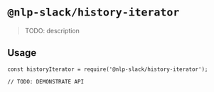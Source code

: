 # `@nlp-slack/history-iterator`

> TODO: description

## Usage

```
const historyIterator = require('@nlp-slack/history-iterator');

// TODO: DEMONSTRATE API
```
